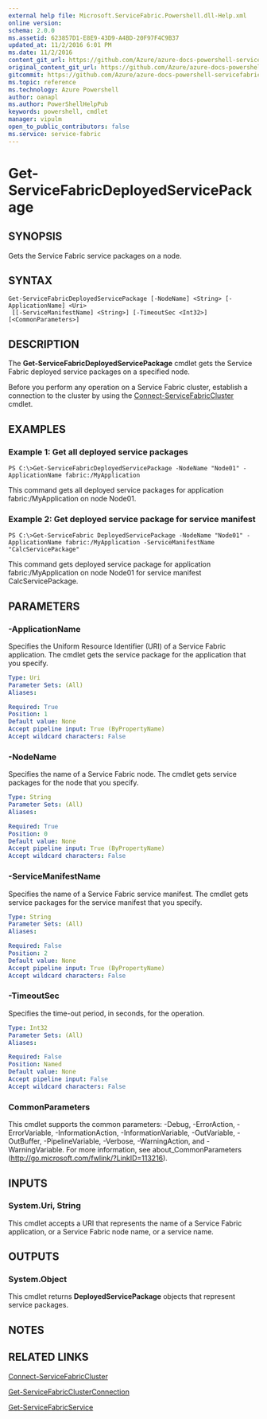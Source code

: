 ```yaml
---
external help file: Microsoft.ServiceFabric.Powershell.dll-Help.xml
online version:
schema: 2.0.0
ms.assetid: 623857D1-E8E9-43D9-A4BD-20F97F4C9B37
updated_at: 11/2/2016 6:01 PM
ms.date: 11/2/2016
content_git_url: https://github.com/Azure/azure-docs-powershell-servicefabric/blob/live/Service-Fabric-cmdlets/ServiceFabric/vlatest/Get-ServiceFabricDeployedServicePackage.md
original_content_git_url: https://github.com/Azure/azure-docs-powershell-servicefabric/blob/live/Service-Fabric-cmdlets/ServiceFabric/vlatest/Get-ServiceFabricDeployedServicePackage.md
gitcommit: https://github.com/Azure/azure-docs-powershell-servicefabric/blob/a04d7fb81ddb4ca19a8c0101c71d7745ad5e082a/Service-Fabric-cmdlets/ServiceFabric/vlatest/Get-ServiceFabricDeployedServicePackage.md
ms.topic: reference
ms.technology: Azure Powershell
author: oanapl
ms.author: PowerShellHelpPub
keywords: powershell, cmdlet
manager: vipulm
open_to_public_contributors: false
ms.service: service-fabric
---
```


# Get-ServiceFabricDeployedServicePackage

## SYNOPSIS
Gets the Service Fabric service packages on a node.

## SYNTAX

```
Get-ServiceFabricDeployedServicePackage [-NodeName] <String> [-ApplicationName] <Uri>
 [[-ServiceManifestName] <String>] [-TimeoutSec <Int32>] [<CommonParameters>]
```

## DESCRIPTION
The **Get-ServiceFabricDeployedServicePackage** cmdlet gets the Service Fabric deployed service packages on a specified node.

Before you perform any operation on a Service Fabric cluster, establish a connection to the cluster by using the [Connect-ServiceFabricCluster](./Connect-ServiceFabricCluster.md) cmdlet.

## EXAMPLES

### Example 1: Get all deployed service packages
```
PS C:\>Get-ServiceFabricDeployedServicePackage -NodeName "Node01" -ApplicationName fabric:/MyApplication
```

This command gets all deployed service packages for application fabric:/MyApplication on node Node01.

### Example 2: Get deployed service package for service manifest
```
PS C:\>Get-ServiceFabric DeployedServicePackage -NodeName "Node01" -ApplicationName fabric:/MyApplication -ServiceManifestName "CalcServicePackage"
```

This command gets deployed service package for application fabric:/MyApplication on node Node01 for service manifest CalcServicePackage.

## PARAMETERS

### -ApplicationName
Specifies the Uniform Resource Identifier (URI) of a Service Fabric application.
The cmdlet gets the service package for the application that you specify.

```yaml
Type: Uri
Parameter Sets: (All)
Aliases:

Required: True
Position: 1
Default value: None
Accept pipeline input: True (ByPropertyName)
Accept wildcard characters: False
```

### -NodeName
Specifies the name of a Service Fabric node.
The cmdlet gets service packages for the node that you specify.

```yaml
Type: String
Parameter Sets: (All)
Aliases:

Required: True
Position: 0
Default value: None
Accept pipeline input: True (ByPropertyName)
Accept wildcard characters: False
```

### -ServiceManifestName
Specifies the name of a Service Fabric service manifest.
The cmdlet gets service packages for the service manifest that you specify.

```yaml
Type: String
Parameter Sets: (All)
Aliases:

Required: False
Position: 2
Default value: None
Accept pipeline input: True (ByPropertyName)
Accept wildcard characters: False
```

### -TimeoutSec
Specifies the time-out period, in seconds, for the operation.

```yaml
Type: Int32
Parameter Sets: (All)
Aliases:

Required: False
Position: Named
Default value: None
Accept pipeline input: False
Accept wildcard characters: False
```

### CommonParameters
This cmdlet supports the common parameters: -Debug, -ErrorAction, -ErrorVariable, -InformationAction, -InformationVariable, -OutVariable, -OutBuffer, -PipelineVariable, -Verbose, -WarningAction, and -WarningVariable. For more information, see about_CommonParameters (http://go.microsoft.com/fwlink/?LinkID=113216).

## INPUTS

### System.Uri, String
This cmdlet accepts a URI that represents the name of a Service Fabric application, or a Service Fabric node name, or a service name.

## OUTPUTS

### System.Object
This cmdlet returns **DeployedServicePackage** objects that represent service packages.

## NOTES

## RELATED LINKS

[Connect-ServiceFabricCluster](xref:ServiceFabric/vlatest/Connect-ServiceFabricCluster.md)

[Get-ServiceFabricClusterConnection](xref:ServiceFabric/vlatest/Get-ServiceFabricClusterConnection.md)

[Get-ServiceFabricService](xref:ServiceFabric/vlatest/Get-ServiceFabricService.md)

